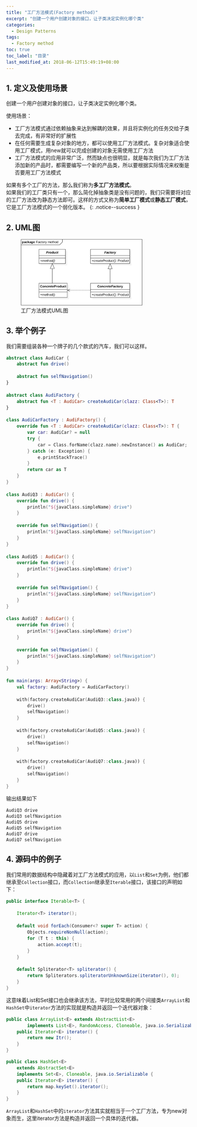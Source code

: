 ```yaml
---
title: "工厂方法模式(Factory method)"
excerpt: "创建一个用户创建对象的接口，让子类决定实例化哪个类"
categories:
  - Design Patterns
tags:
  - Factory method
toc: true
toc_label: "目录"
last_modified_at: 2018-06-12T15:49:19+08:00
---
```


## 1. 定义及使用场景
创建一个用户创建对象的接口，让子类决定实例化哪个类。

使用场景：

- 工厂方法模式通过依赖抽象来达到解耦的效果，并且将实例化的任务交给子类去完成，有非常好的扩展性
- 在任何需要生成复杂对象的地方，都可以使用工厂方法模式。复杂对象适合使用工厂模式，用new就可以完成创建的对象无需使用工厂方法
- 工厂方法模式的应用非常广泛，然而缺点也很明显，就是每次我们为工厂方法添加新的产品时，都需要编写一个新的产品类，所以要根据实际情况来权衡是否要用工厂方法模式

如果有多个工厂的方法，那么我们称为**多工厂方法模式**。  
如果我们的工厂类只有一个，那么简化掉抽象类是没有问题的，我们只需要将对应的工厂方法改为静态方法即可。这样的方式又称为**简单工厂模式**或**静态工厂模式**，它是工厂方法模式的一个弱化版本。
{: .notice--success }

## 2. UML图

<figure style="width: 66%" class="align-center">
    <img src="/assets/images/design-pattern/factory-method.png">
    <figcaption>工厂方法模式UML图</figcaption>
</figure>

## 3. 举个例子
我们需要组装各种一个牌子的几个款式的汽车，我们可以这样。

```kotlin
abstract class AudiCar {
    abstract fun drive()

    abstract fun selfNavigation()
}

abstract class AudiFactory {
    abstract fun <T : AudiCar> createAudiCar(clazz: Class<T>): T
}

class AudiCarFactory : AudiFactory() {
    override fun <T : AudiCar> createAudiCar(clazz: Class<T>): T {
        var car: AudiCar? = null
        try {
            car = Class.forName(clazz.name).newInstance() as AudiCar;
        } catch (e: Exception) {
            e.printStackTrace()
        }
        return car as T
    }
}

class AudiQ3 : AudiCar() {
    override fun drive() {
        println("${javaClass.simpleName} drive")
    }

    override fun selfNavigation() {
        println("${javaClass.simpleName} selfNavigation")
    }
}

class AudiQ5 : AudiCar() {
    override fun drive() {
        println("${javaClass.simpleName} drive")
    }

    override fun selfNavigation() {
        println("${javaClass.simpleName} selfNavigation")
    }
}

class AudiQ7 : AudiCar() {
    override fun drive() {
        println("${javaClass.simpleName} drive")
    }

    override fun selfNavigation() {
        println("${javaClass.simpleName} selfNavigation")
    }
}

fun main(args: Array<String>) {
    val factory: AudiFactory = AudiCarFactory()

    with(factory.createAudiCar(AudiQ3::class.java)) {
        drive()
        selfNavigation()
    }

    with(factory.createAudiCar(AudiQ5::class.java)) {
        drive()
        selfNavigation()
    }

    with(factory.createAudiCar(AudiQ7::class.java)) {
        drive()
        selfNavigation()
    }
}
```

输出结果如下
```text
AudiQ3 drive
AudiQ3 selfNavigation
AudiQ5 drive
AudiQ5 selfNavigation
AudiQ7 drive
AudiQ7 selfNavigation
```

## 4. 源码中的例子

我们常用的数据结构中隐藏着对工厂方法模式的应用，以`List`和`Set`为例，他们都继承至`Collection`接口，而`Collection`继承至`Iterable`接口，该接口的声明如下：

```java
public interface Iterable<T> {
    
    Iterator<T> iterator();

    default void forEach(Consumer<? super T> action) {
        Objects.requireNonNull(action);
        for (T t : this) {
            action.accept(t);
        }
    }

    default Spliterator<T> spliterator() {
        return Spliterators.spliteratorUnknownSize(iterator(), 0);
    }
}
```

这意味着List和Set接口也会继承该方法，平时比较常用的两个间接类`ArrayList`和`HashSet`中`iterator`方法的实现就是构造并返回一个迭代器对象：

```java
public class ArrayList<E> extends AbstractList<E>
        implements List<E>, RandomAccess, Cloneable, java.io.Serializable
    public Iterator<E> iterator() {
        return new Itr();
    }
}
```

```java
public class HashSet<E>
    extends AbstractSet<E>
    implements Set<E>, Cloneable, java.io.Serializable {
    public Iterator<E> iterator() {
        return map.keySet().iterator();
    }
}
```

`ArrayList`和`HashSet`中的`iterator`方法其实就相当于一个工厂方法，专为new对象而生，这里iterator方法是构造并返回一个具体的迭代器。